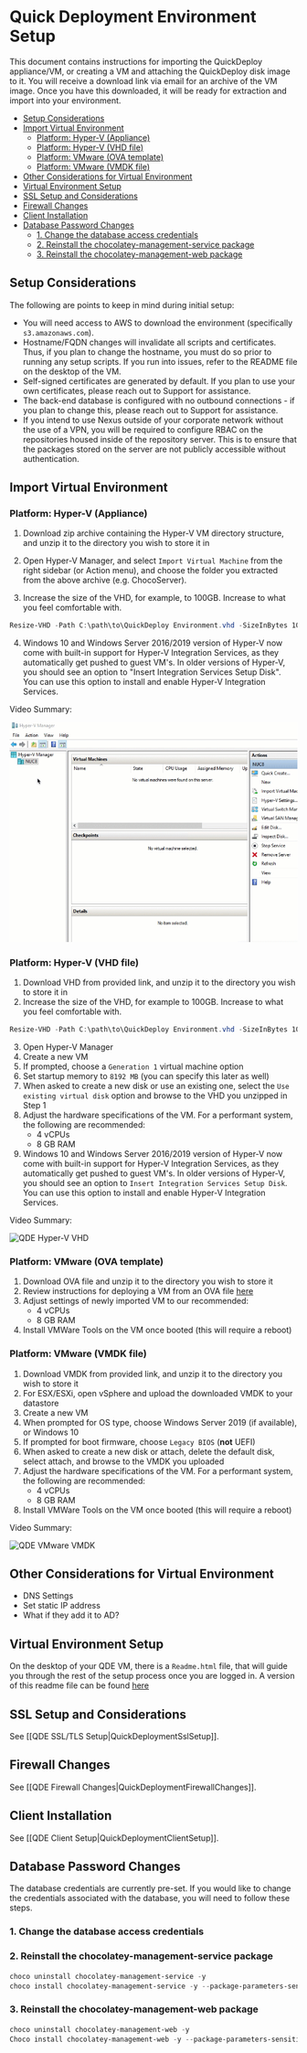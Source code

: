 # Quick Deployment Environment Setup

This document contains instructions for importing the QuickDeploy appliance/VM, or creating a VM and attaching the QuickDeploy disk image to it.
You will receive a download link via email for an archive of the VM image. Once you have this downloaded, it will be ready for extraction and import into your environment.

<!-- TOC -->

- [Setup Considerations](#setup-considerations)
- [Import Virtual Environment](#import-virtual-environment)
  - [Platform: Hyper-V (Appliance)](#platform-hyper-v-appliance)
  - [Platform: Hyper-V (VHD file)](#platform-hyper-v-vhd-file)
  - [Platform: VMware (OVA template)](#platform-vmware-ova-template)
  - [Platform: VMware (VMDK file)](#platform-vmware-vmdk-file)
- [Other Considerations for Virtual Environment](#other-considerations-for-virtual-environment)
- [Virtual Environment Setup](#virtual-environment-setup)
- [SSL Setup and Considerations](#ssl-setup-and-considerations)
- [Firewall Changes](#firewall-changes)
- [Client Installation](#client-installation)
- [Database Password Changes](#database-password-changes)
  - [1. Change the database access credentials](#1-change-the-database-access-credentials)
  - [2. Reinstall the chocolatey-management-service package](#2-reinstall-the-chocolatey-management-service-package)
  - [3. Reinstall the chocolatey-management-web package](#3-reinstall-the-chocolatey-management-web-package)

<!-- /TOC -->

## Setup Considerations

The following are points to keep in mind during initial setup:

* You will need access to AWS to download the environment (specifically `s3.amazonaws.com`).
* Hostname/FQDN changes will invalidate all scripts and certificates. Thus, if you plan to change the hostname, you must do so prior to running any setup scripts. If you run into issues, refer to the README file on the desktop of the VM.
* Self-signed certificates are generated by default. If you plan to use your own certificates, please reach out to Support for assistance.
* The back-end database is configured with no outbound connections - if you plan to change this, please reach out to Support for assistance.
* If you intend to use Nexus outside of your corporate network without the use of a VPN, you will be required to configure RBAC on the repositories housed inside of the repository server. This is to ensure that the packages stored on the server are not publicly accessible without authentication.

## Import Virtual Environment

### Platform: Hyper-V (Appliance)

1. Download zip archive containing the Hyper-V VM directory structure, and unzip it to the directory you wish to store it in

2. Open Hyper-V Manager, and select `Import Virtual Machine` from the right sidebar (or  Action menu), and choose the folder you extracted from the above archive (e.g. ChocoServer).

3. Increase the size of the VHD, for example, to 100GB. Increase to what you feel comfortable with.

```powershell
Resize-VHD -Path C:\path\to\QuickDeploy Environment.vhd -SizeInBytes 100GB
```

4. Windows 10 and Windows Server 2016/2019 version of Hyper-V now come with built-in support for Hyper-V Integration Services, as they automatically get pushed to guest VM's. In older versions of Hyper-V, you should see an option to "Insert Integration Services Setup Disk". You can use this option to install and enable Hyper-V Integration Services.

Video Summary:

![QDE Hyper-V Appliance Import](images/quickdeploy/QDE-hypervapp.gif)

### Platform: Hyper-V (VHD file)

1. Download VHD from provided link, and unzip it to the directory you wish to store it in
2. Increase the size of the VHD, for example to 100GB. Increase to what you feel comfortable with.

```powershell
Resize-VHD -Path C:\path\to\QuickDeploy Environment.vhd -SizeInBytes 100GB
```

3. Open Hyper-V Manager
4. Create a new VM
5. If prompted, choose a `Generation 1` virtual machine option
6. Set startup memory to `8192 MB` (you can specify this later as well)
7. When asked to create a new disk or use an existing one, select the `Use existing virtual disk` option and browse to the VHD you unzipped in Step 1
8. Adjust the hardware specifications of the VM. For a performant system, the following are recommended:
    - 4 vCPUs
    - 8 GB RAM
9. Windows 10 and Windows Server 2016/2019 version of Hyper-V now come with built-in support for Hyper-V Integration Services, as they automatically get pushed to guest VM's. In older versions of Hyper-V, you should see an option to `Insert Integration Services Setup Disk`. You can use this option to install and enable Hyper-V Integration Services.

Video Summary:

![QDE Hyper-V VHD](images/quickdeploy/QDE-hyperv.gif)

### Platform: VMware (OVA template)

1. Download OVA file and unzip it to the directory you wish to store it
2. Review instructions for deploying a VM from an OVA file [here](https://docs.vmware.com/en/VMware-vSphere/6.0/com.vmware.vsphere.html.hostclient.doc/GUID-FBEED81C-F9D9-4193-BDCC-CC4A60C20A4E_copy.html)
3. Adjust settings of newly imported VM to our recommended:
    - 4 vCPUs
    - 8 GB RAM
4. Install VMWare Tools on the VM once booted (this will require a reboot)

### Platform: VMware (VMDK file)

1. Download VMDK from provided link, and unzip it to the directory you wish to store it
2. For ESX/ESXi, open vSphere and upload the downloaded VMDK to your datastore
3. Create a new VM
4. When prompted for OS type, choose Windows Server 2019 (if available), or Windows 10
5. If prompted for boot firmware, choose `Legacy BIOS` (**not** UEFI)
6. When asked to create a new disk or attach, delete the default disk, select attach, and browse to the VMDK you uploaded
7. Adjust the hardware specifications of the VM. For a performant system, the following are recommended:
    - 4 vCPUs
    - 8 GB RAM
8. Install VMWare Tools on the VM once booted (this will require a reboot)

Video Summary:

![QDE VMware VMDK](images/quickdeploy/QDE-vmdk.gif)


## Other Considerations for Virtual Environment

* DNS Settings
* Set static IP address
* What if they add it to AD?

## Virtual Environment Setup

On the desktop of your QDE VM, there is a `Readme.html` file, that will guide you through the rest of the setup process once you are logged in. A version of this readme file can be found [here](QuickDeploymentDesktopReadme.md)

## SSL Setup and Considerations

See [[QDE SSL/TLS Setup|QuickDeploymentSslSetup]].

## Firewall Changes

See [[QDE Firewall Changes|QuickDeploymentFirewallChanges]].

## Client Installation

See [[QDE Client Setup|QuickDeploymentClientSetup]].

## Database Password Changes

The database credentials are currently pre-set. If you would like to change the credentials associated with the database, you will need to follow these steps.

### 1. Change the database access credentials

### 2. Reinstall the chocolatey-management-service package

```powershell
choco uninstall chocolatey-management-service -y
choco install chocolatey-management-service -y --package-parameters-sensitive=”’/ConnectionString=””Server=localhost\SQLEXPRESS;Database=ChocolateyManagement;User ID=ChocoUser;Password=NewPassword;””’”
```

### 3. Reinstall the chocolatey-management-web package

```powershell
choco uninstall chocolatey-management-web -y
Choco install chocolatey-management-web -y --package-parameters-sensitive=”’/ConnectionString=””Server=Localhost\SQLEXPRESS;Database=ChocolateyManagement;User ID=ChocoUser;Password=NewPassword;””’”
```
